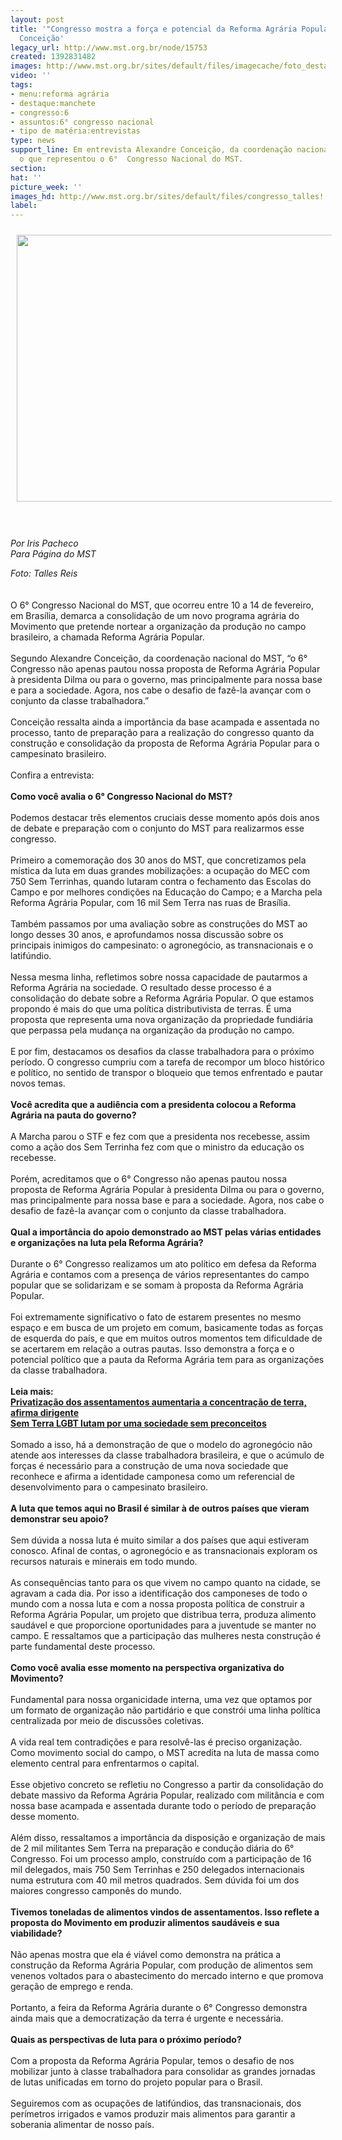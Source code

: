 ```yaml
---
layout: post
title: '"Congresso mostra a força e potencial da Reforma Agrária Popular", afirma
  Conceição'
legacy_url: http://www.mst.org.br/node/15753
created: 1392831482
images: http://www.mst.org.br/sites/default/files/imagecache/foto_destaque/congresso_talles!.jpg
video: ''
tags:
- menu:reforma agrária
- destaque:manchete
- congresso:6
- assuntos:6° congresso nacional
- tipo de matéria:entrevistas
type: news
support_line: Em entrevista Alexandre Conceição, da coordenação nacional do MST, avalia
  o que representou o 6°  Congresso Nacional do MST.
section: 
hat: ''
picture_week: ''
images_hd: http://www.mst.org.br/sites/default/files/congresso_talles!.jpg
label: 
---
```

<p><img style="margin: 10px;" src="http://www.mst.org.br/sites/default/files/congresso_talles.jpg" alt="" height="427" width="640"></p><p><br><br><em>Por Iris Pacheco <br>Para Página do MST</em></p><p><em>Foto: Talles Reis</em><br><br><br>O 6° Congresso Nacional do MST, que ocorreu entre 10 a 14 de fevereiro, em Brasília, demarca a consolidação de um novo programa agrária do Movimento que pretende nortear a organização da produção no campo brasileiro, a chamada Reforma Agrária Popular. <br><br>Segundo Alexandre Conceição, da coordenação nacional do MST, “o 6° Congresso não apenas pautou nossa proposta de Reforma Agrária Popular à presidenta Dilma ou para o governo, mas principalmente para nossa base e para a sociedade. Agora, nos cabe o desafio de fazê-la avançar com o conjunto da classe trabalhadora.”<br><br>Conceição ressalta ainda a importância da base acampada e assentada no processo, tanto de preparação para a realização do congresso quanto da construção e consolidação da proposta de Reforma Agrária Popular para o campesinato brasileiro. <br><br>Confira a entrevista:<br><br><strong>Como você avalia o 6° Congresso Nacional do MST?<br></strong><br>Podemos destacar três elementos cruciais desse momento após dois anos de debate e preparação com o conjunto do MST para realizarmos esse congresso.<br><br>Primeiro a comemoração dos 30 anos do MST, que concretizamos pela mística da luta em duas grandes mobilizações: a ocupação do MEC com 750 Sem Terrinhas, quando lutaram contra o fechamento das Escolas do Campo e por melhores condições na Educação do Campo; e a Marcha pela Reforma Agrária Popular, com 16 mil Sem Terra nas ruas de Brasília.<br><br>Também passamos por uma avaliação sobre as construções do MST ao longo desses 30 anos, e aprofundamos nossa discussão sobre os principais inimigos do campesinato: o agronegócio, as transnacionais e o latifúndio. <br><br>Nessa mesma linha, refletimos sobre nossa capacidade de pautarmos a Reforma Agrária na sociedade. O resultado desse processo é a consolidação do debate sobre a Reforma Agrária Popular. O que estamos propondo é mais do que uma política distributivista de terras. É uma proposta que representa uma nova organização da propriedade fundiária que perpassa pela mudança na organização da produção no campo. <br><br>E por fim, destacamos os desafios da classe trabalhadora para o próximo período. O congresso cumpriu com a tarefa de recompor um bloco histórico e político, no sentido de transpor o bloqueio que temos enfrentado e pautar novos temas.&nbsp; <br><strong><br>Você acredita que a audiência com a presidenta colocou a Reforma Agrária na pauta do governo?</strong><br><br>A Marcha parou o STF e fez com que a presidenta nos recebesse, assim como a ação dos Sem Terrinha fez com que o ministro da educação os recebesse. <br><br>Porém, acreditamos que o 6° Congresso não apenas pautou nossa proposta de Reforma Agrária Popular à presidenta Dilma ou para o governo, mas principalmente para nossa base e para a sociedade. Agora, nos cabe o desafio de fazê-la avançar com o conjunto da classe trabalhadora. <br><br><strong>Qual a importância do apoio demonstrado ao MST pelas várias entidades e organizações na luta pela Reforma Agrária?<br></strong><br>Durante o 6° Congresso realizamos um ato político em defesa da Reforma Agrária e contamos com a presença de vários representantes do campo popular que se solidarizam e se somam à proposta da Reforma Agrária Popular. <br><br>Foi extremamente significativo o fato de estarem presentes no mesmo espaço e em busca de um projeto em comum, basicamente todas as forças de esquerda do país, e que em muitos outros momentos tem dificuldade de se acertarem em relação a outras pautas. Isso demonstra a força e o potencial político que a pauta da Reforma Agrária tem para as organizações da classe trabalhadora.<br><br><strong>Leia mais:<br></strong><a href="http://www.mst.org.br/node/15743"><strong>Privatização dos assentamentos aumentaria a concentração de terra, afirma dirigente <br></strong></a><a href="http://www.mst.org.br/node/15752"><strong>Sem Terra LGBT lutam por uma sociedade sem preconceitos <br></strong></a>&nbsp; <br>Somado a isso, há a demonstração de que o modelo do agronegócio não atende aos interesses da classe trabalhadora brasileira, e que o acúmulo de forças é necessário para a construção de uma nova sociedade que reconhece e afirma a identidade camponesa como um referencial de desenvolvimento para o campesinato brasileiro. <br><br><strong>A luta que temos aqui no Brasil é similar à de outros países que vieram demonstrar seu apoio?<br></strong><br>Sem dúvida a nossa luta é muito similar a dos países que aqui estiveram conosco. Afinal de contas, o agronegócio e as transnacionais exploram os recursos naturais e minerais em todo mundo. <br><br>As consequências tanto para os que vivem no campo quanto na cidade, se agravam a cada dia. Por isso a identificação dos camponeses de todo o mundo com a nossa luta e com a nossa proposta política de construir a Reforma Agrária Popular, um projeto que distribua terra, produza alimento saudável e que proporcione oportunidades para a juventude se manter no campo. E ressaltamos que a participação das mulheres nesta construção é parte fundamental deste processo.<br><br><strong>Como você avalia esse momento na perspectiva organizativa do Movimento?</strong><br>&nbsp;<br>Fundamental para nossa organicidade interna, uma vez que optamos por um formato de organização não partidário e que constrói uma linha política centralizada por meio de discussões coletivas. <br><br>A vida real tem contradições e para resolvê-las é preciso organização. Como movimento social do campo, o MST acredita na luta de massa como elemento central para enfrentarmos o capital. <br><br>Esse objetivo concreto se refletiu no Congresso a partir da consolidação do debate massivo da Reforma Agrária Popular, realizado com militância e com nossa base acampada e assentada durante todo o período de preparação desse momento. <br><br>Além disso, ressaltamos a importância da disposição e organização de mais de 2 mil militantes Sem Terra na preparação e condução diária do 6° Congresso. Foi um processo amplo, construído com a participação de 16 mil delegados, mais 750 Sem Terrinhas e 250 delegados internacionais numa estrutura com 40 mil metros quadrados. Sem dúvida foi um dos maiores congresso camponês do mundo.<br><br><strong>Tivemos toneladas de alimentos vindos de assentamentos. Isso reflete a proposta do Movimento em produzir alimentos saudáveis e sua viabilidade?<br></strong><br>Não apenas mostra que ela é viável como demonstra na prática a construção da Reforma Agrária Popular, com produção de alimentos sem venenos voltados para o abastecimento do mercado interno e que promova geração de emprego e renda. <br><br>Portanto, a feira da Reforma Agrária durante o 6° Congresso demonstra ainda mais que a democratização da terra é urgente e necessária. <br><br><strong>Quais as perspectivas de luta para o próximo período?<br></strong><br>Com a proposta da Reforma Agrária Popular, temos o desafio de nos mobilizar junto à classe trabalhadora para consolidar as grandes jornadas de lutas unificadas em torno do projeto popular para o Brasil. <br><br>Seguiremos com as ocupações de latifúndios, das transnacionais, dos perímetros irrigados e vamos produzir mais alimentos para garantir a soberania alimentar de nosso país.</p>
